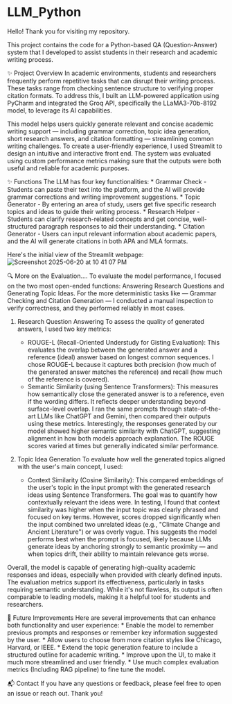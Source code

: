 # LLM_Python

Hello! Thank you for visiting my repository.

This project contains the code for a Python-based QA (Question-Answer) system that I developed to assist students in their research and academic writing process.

✨ Project Overview
  In academic environments, students and researchers frequently perform repetitive tasks that can disrupt their writing process. These tasks range from checking sentence structure to verifying proper citation formats. To address this, I built an LLM-powered application using PyCharm and integrated the Groq API, specifically the LLaMA3-70b-8192 model, to leverage its AI capabilities.

  This model helps users quickly generate relevant and concise academic writing support — including grammar correction, topic idea generation, short research answers, and citation formatting — streamlining common writing challenges. To create a user-friendly experience, I used Streamlit to design an intuitive and interactive front end. The system was evaluated using custom performance metrics making sure that the outputs were both useful and reliable for academic purposes.

✨ Functions
  The LLM has four key functionalities:
    * Grammar Check - Students can paste their text into the platform, and the AI will provide grammar corrections and writing improvement suggestions.
    * Topic Generator - By entering an area of study, users get five specific research topics and ideas to guide their writing process.
    * Research Helper - Students can clarify research-related concepts and get concise, well-structured paragraph responses to aid their understanding.
    * Citation Generator - Users can input relevant information about academic papers, and the AI will generate citations in both APA and MLA formats.

Here's the initial view of the Streamlit webpage: ![Screenshot 2025-06-20 at 10 41 07 PM](https://github.com/user-attachments/assets/9cd43762-e551-4c43-957f-35a311395bd6)


🔍 More on the Evaluation....
  To evaluate the model performance, I focused on the two most open-ended functions: Answering Research Questions and Generating Topic Ideas. For the more deterministic tasks like — Grammar Checking and Citation Generation — I conducted a manual inspection to verify correctness, and they performed reliably in most cases.
  1. Research Question Answering
      To assess the quality of generated answers, I used two key metrics:
        * ROUGE-L (Recall-Oriented Understudy for Gisting Evaluation): This evaluates the overlap between the generated answer and a reference (ideal) answer based on longest common sequences. I chose ROUGE-L because it captures both precision (how much of the generated answer matches the reference) and recall (how much of the reference is covered).
        * Semantic Similarity (using Sentence Transformers): This measures how semantically close the generated answer is to a reference, even if the wording differs. It reflects deeper understanding beyond surface-level overlap.
    I ran the same prompts through state-of-the-art LLMs like ChatGPT and Gemini, then compared their outputs using these metrics. Interestingly, the responses generated by our model showed higher semantic similarity with ChatGPT, suggesting alignment in how both models approach explanation. The ROUGE scores varied at times but generally indicated similar performance.

  2. Topic Idea Generation
      To evaluate how well the generated topics aligned with the user's main concept, I used:
        * Context Similarity (Cosine Similarity): This compared embeddings of the user's topic in the input prompt with the generated research ideas using Sentence Transformers. The goal was to quantify how contextually relevant the ideas were.
    In testing, I found that context similarity was higher when the input topic was clearly phrased and focused on key terms. However, scores dropped significantly when the input combined two unrelated ideas (e.g., "Climate Change and Ancient Literature") or was overly vague. This suggests the model performs best when the prompt is focused, likely because LLMs generate ideas by anchoring strongly to semantic proximity — and when topics drift, their ability to maintain relevance gets worse.

  Overall, the model is capable of generating high-quality academic responses and ideas, especially when provided with clearly defined inputs. The evaluation metrics support its effectiveness, particularly in tasks requiring semantic understanding. While it's not flawless, its output is often comparable to leading models, making it a helpful tool for students and researchers.

🔧 Future Improvements
    Here are several improvements that can enhance both functionality and user experience:
      * Enable the model to remember previous prompts and responses or remember key information suggested by the user.
      * Allow users to choose from more citation styles like Chicago, Harvard, or IEEE.
      * Extend the topic generation feature to include a structured outline for academic writing.
      * Improve upon the UI, to make it much more streamlined and user friendly.
      * Use much complex evaluation metrics (Including RAG pipeline) to fine tune the model.

📬 Contact
If you have any questions or feedback, please feel free to open an issue or reach out. Thank you!
